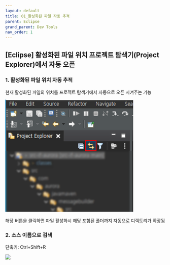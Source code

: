 ```yaml
---
layout: default
title: 01_활성화된 파일 자동 추적
parent: Eclipse
grand_parent: Dev Tools
nav_order: 1
---
```


## [Eclipse] 활성화된 파일 위치 프로젝트 탐색기(Project Explorer)에서 자동 오픈  


### 1. 활성화된 파일 위치 자동 추적  
현재 활성화된 파일의 위치를 프로젝트 탐색기에서 자동으로 오픈 시켜주는 기능  


<img src="./img/230404_01.png" Width="80%" Height="80%">  


해당 버튼을 클릭하면 파일 활성화시 해당  포함된 폴더까지 자동으로 디렉토리가 확장됨  


### 2. 소스 이름으로 검색  
단축키: Ctrl+Shift+R  


<img src="../img/230404_02.png">


